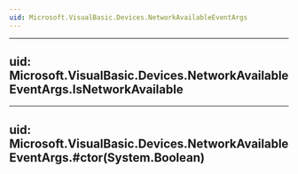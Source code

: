 ```yaml
---
uid: Microsoft.VisualBasic.Devices.NetworkAvailableEventArgs
---
```


---
uid: Microsoft.VisualBasic.Devices.NetworkAvailableEventArgs.IsNetworkAvailable
---

---
uid: Microsoft.VisualBasic.Devices.NetworkAvailableEventArgs.#ctor(System.Boolean)
---
